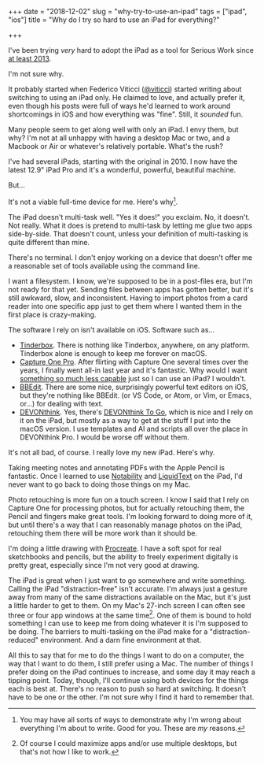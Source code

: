 +++
date = "2018-12-02"
slug = "why-try-to-use-an-ipad"
tags = ["ipad", "ios"]
title = "Why do I try so hard to use an iPad for everything?"

+++

I've been trying _very_ hard to adopt the iPad as a tool for Serious Work since [at least 2013](https://notes.baty.net/posts/2013/02/WorkingonaniPad.html).

I'm not sure why.

It probably started when Federico Viticci ([@viticci](https://twitter.com/viticci)) started writing about switching to using an iPad only. He claimed to love, and actually prefer it, even though his posts were full of ways he'd learned to work around shortcomings in iOS and how everything was "fine". Still, it _sounded_ fun.

Many people seem to get along well with only an iPad. I envy them, but why? I'm not at all unhappy with having a desktop Mac or two, and a Macbook or Air or whatever's relatively portable. What's the rush?

I've had several iPads, starting with the original in 2010. I now have the latest 12.9" iPad Pro and it's a wonderful, powerful, beautiful machine.

But...

It's not a viable full-time device for me. Here's why[^why].

The iPad doesn't multi-task well. "Yes it does!" you exclaim. No, it doesn't. Not really. What it does is pretend to multi-task by letting me glue two apps side-by-side. That doesn't count, unless your definition of multi-tasking is quite different than mine.

There's no terminal. I don't enjoy working on a device that doesn't offer me a reasonable set of tools available using the command line.

I want a filesystem. I know, we're supposed to be in a post-files era, but I'm not ready for that yet. Sending files between apps has gotten better, but it's still awkward, slow, and inconsistent. Having to import photos from a card reader into one specific app just to get them where I wanted them in the first place is crazy-making.

The software I rely on isn't available on iOS. Software such as...

- [Tinderbox](http://www.eastgate.com/Tinderbox/). There is nothing like Tinderbox, anywhere, on any platform. Tinderbox alone is enough to keep me forever on macOS.
- [Capture One Pro](https://www.phaseone.com/Capture-One). After flirting with Capture One several times over the years, I finally went all-in last year and it's fantastic. Why would I want [something so much less capable](https://www.adobe.com/products/photoshop-lightroom.html) just so I can use an iPad? I wouldn't.
- [BBEdit](https://www.barebones.com/products/bbedit/index.html). There are some nice, surprisingly powerful text editors on iOS, but they're nothing like BBEdit. (or VS Code, or Atom, or Vim, or Emacs, or...) for dealing with text.
- [DEVONthink](https://www.devontechnologies.com/products/devonthink/overview.html). Yes, there's [DEVONthink To Go](https://www.devontechnologies.com/products/devonthink/devonthink-to-go.html), which is nice and I rely on it on the iPad, but mostly as a way to get at the stuff I put into the macOS version. I use templates and AI and scripts all over the place in DEVONthink Pro. I would be worse off without them.

It's not all bad, of course. I really love my new iPad. Here's why.

Taking meeting notes and annotating PDFs with the Apple Pencil is fantastic. Once I learned to use [Notability](https://www.gingerlabs.com) and [LiquidText](https://www.liquidtext.net) on the iPad, I'd never want to go back to doing those things on my Mac.

Photo retouching is more fun on a touch screen. I know I said that I rely on Capture One for processing photos, but for actually retouching them, the Pencil and fingers make great tools. I'm looking forward to doing more of it, but until there's a way that I can reasonably manage photos on the iPad, retouching them there will be more work than it should be.

I'm doing a little drawing with [Procreate](https://procreate.art). I have a soft spot for real sketchbooks and pencils, but the ability to freely experiment digitally is pretty great, especially since I'm not very good at drawing.

The iPad is great when I just want to go somewhere and write something. Calling the iPad "distraction-free" isn't accurate. I'm always just a gesture away from many of the same distractions available on the Mac, but it's just a little harder to get to them. On my Mac's 27-inch screen I can often see three or four app windows at the same time[^multiple]. One of them is bound to hold something I can use to keep me from doing whatever it is I'm supposed to be doing. The barriers to multi-tasking on the iPad make for a "distraction-reduced" environment. And a darn fine environment at that.

All this to say that for me to do the things I want to do on a computer, the way that I want to do them, I still prefer using a Mac. The number of things I prefer doing on the iPad continues to increase, and some day it may reach a tipping point. Today, though, I'll continue using both devices for the things each is best at. There's no reason to push so hard at switching. It doesn't have to be one or the other. I'm not sure why I find it hard to remember that.

[^why]: You may have all sorts of ways to demonstrate why I'm wrong about everything I'm about to write. Good for you. These are _my_ reasons.
[^multiple]: Of course I could maximize apps and/or use multiple desktops, but that's not how I like to work.